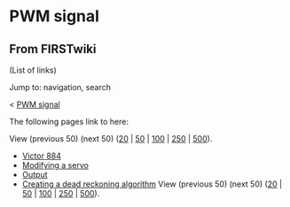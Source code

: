 # PWM signal

## From FIRSTwiki

(List of links)

Jump to: navigation, search

< [PWM signal](/index.php?title=PWM_signal&redirect=no "PWM signal")

The following pages link to here:

View (previous 50) (next 50) ([20](/index.php?title=Special:Whatlinkshere/PWM_signal&limit=20&from=0 "Special:Whatlinkshere/PWM signal") | [50](/index.php?title=Special:Whatlinkshere/PWM_signal&limit=50&from=0 "Special:Whatlinkshere/PWM signal") | [100](/index.php?title=Special:Whatlinkshere/PWM_signal&limit=100&from=0 "Special:Whatlinkshere/PWM signal") | [250](/index.php?title=Special:Whatlinkshere/PWM_signal&limit=250&from=0 "Special:Whatlinkshere/PWM signal") | [500](/index.php?title=Special:Whatlinkshere/PWM_signal&limit=500&from=0 "Special:Whatlinkshere/PWM signal")).

- [Victor 884](victor-884)
- [Modifying a servo](Modifying_a_servo "Modifying a servo")
- [Output](Output "Output")
- [Creating a dead reckoning algorithm](Creating_a_dead_reckoning_algorithm "Creating a dead reckoning algorithm") View (previous 50) (next 50) ([20](/index.php?title=Special:Whatlinkshere/PWM_signal&limit=20&from=0 "Special:Whatlinkshere/PWM signal") | [50](/index.php?title=Special:Whatlinkshere/PWM_signal&limit=50&from=0 "Special:Whatlinkshere/PWM signal") | [100](/index.php?title=Special:Whatlinkshere/PWM_signal&limit=100&from=0 "Special:Whatlinkshere/PWM signal") | [250](/index.php?title=Special:Whatlinkshere/PWM_signal&limit=250&from=0 "Special:Whatlinkshere/PWM signal") | [500](/index.php?title=Special:Whatlinkshere/PWM_signal&limit=500&from=0 "Special:Whatlinkshere/PWM signal")).
